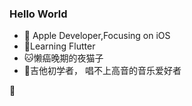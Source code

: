 ### Hello World
-   Apple Developer,Focusing on iOS
- 🌱Learning Flutter
- 🐱懒癌晚期的夜猫子
- 🎸吉他初学者， 唱不上高音的音乐爱好者

💊

<!--
**evenlinyf/evenlinyf** is a ✨ _special_ ✨ repository because its `README.md` (this file) appears on your GitHub profile.

Here are some ideas to get you started:

- 🔭 I’m currently working on ...
- 🌱 I’m currently learning ...
- 👯 I’m looking to collaborate on ...
- 🤔 I’m looking for help with ...
- 💬 Ask me about ...
- 📫 How to reach me: ...
- 😄 Pronouns: ...
- ⚡ Fun fact: ...
-->

